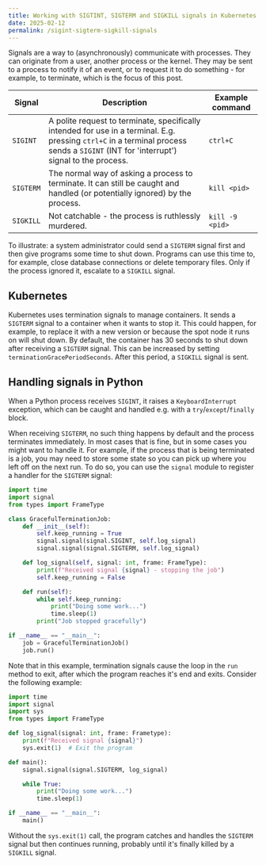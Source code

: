 ```yaml
---
title: Working with SIGTINT, SIGTERM and SIGKILL signals in Kubernetes and Python
date: 2025-02-12
permalink: /sigint-sigterm-sigkill-signals
---
```


Signals are a way to (asynchronously) communicate with processes. They can originate from a user, another process or the kernel. They may be sent to a process to notify it of an event, or to request it to do something - for example, to terminate, which is the focus of this post.

| Signal  | Description                                                                                       | Example command          |
|---------|---------------------------------------------------------------------------------------------------|--------------------------|
| `SIGINT`| A polite request to terminate, specifically intended for use in a terminal. E.g. pressing `ctrl+C` in a terminal process sends a `SIGINT` (INT for 'interrupt') signal to the process. | `ctrl+C`                 |
| `SIGTERM`| The normal way of asking a process to terminate. It can still be caught and handled (or potentially ignored) by the process. | `kill <pid>`             |
| `SIGKILL`| Not catchable - the process is ruthlessly murdered.                                            | `kill -9 <pid>`          |

To illustrate: a system administrator could send a `SIGTERM` signal first and then give programs some time to shut down. Programs can use this time to, for example, close database connections or delete temporary files. Only if the process ignored it, escalate to a `SIGKILL` signal.

## Kubernetes

Kubernetes uses termination signals to manage containers. It sends a `SIGTERM` signal to a container when it wants to stop it. This could happen, for example, to replace it with a new version or because the spot node it runs on will shut down. By default, the container has 30 seconds to shut down after receiving a `SIGTERM` signal. This can be increased by setting `terminationGracePeriodSeconds`. After this period, a `SIGKILL` signal is sent.

## Handling signals in Python

When a Python process receives `SIGINT`, it raises a `KeyboardInterrupt` exception, which can be caught and handled e.g. with a `try`/`except`/`finally` block.

When receiving `SIGTERM`, no such thing happens by default and the process terminates immediately. In most cases that is fine, but in some cases you might want to handle it. For example, if the process that is being terminated is a job, you may need to store some state so you can pick up where you left off on the next run. To do so, you can use the `signal` module to register a handler for the `SIGTERM` signal:

```python
import time
import signal
from types import FrameType

class GracefulTerminationJob:
    def __init__(self):
        self.keep_running = True
        signal.signal(signal.SIGINT, self.log_signal)
        signal.signal(signal.SIGTERM, self.log_signal)

    def log_signal(self, signal: int, frame: FrameType):
        print(f"Received signal {signal} - stopping the job")
        self.keep_running = False

    def run(self):
        while self.keep_running:
            print("Doing some work...")
            time.sleep(1)
        print("Job stopped gracefully")

if __name__ == "__main__":
    job = GracefulTerminationJob()
    job.run()
```

Note that in this example, termination signals cause the loop in the `run` method to exit, after which the program reaches it's end and exits. Consider the following example:

```python
import time
import signal
import sys
from types import FrameType

def log_signal(signal: int, frame: Frametype):
    print(f"Received signal {signal}")
    sys.exit(1)  # Exit the program

def main():
    signal.signal(signal.SIGTERM, log_signal)

    while True:
        print("Doing some work...")
        time.sleep(1)

if __name__ == "__main__":
    main()
```

Without the `sys.exit(1)` call, the program catches and handles the `SIGTERM` signal but then continues running, probably until it's finally  killed by a `SIGKILL` signal.
